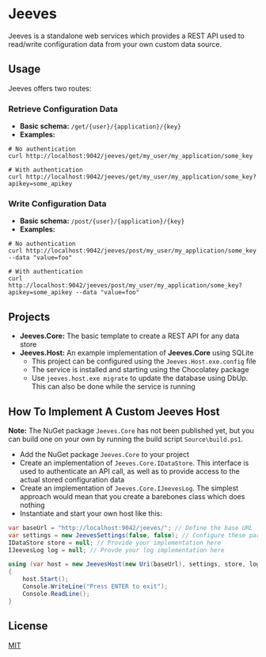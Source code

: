 # Jeeves

Jeeves is a standalone web services which provides a REST API used to read/write configuration data from your own custom data source.

## Usage

Jeeves offers two routes:

### Retrieve Configuration Data

- **Basic schema:** `/get/{user}/{application}/{key}`
- **Examples:**

```
# No authentication
curl http://localhost:9042/jeeves/get/my_user/my_application/some_key

# With authentication
curl http://localhost:9042/jeeves/get/my_user/my_application/some_key?apikey=some_apikey
```

### Write Configuration Data

- **Basic schema:** `/post/{user}/{application}/{key}`
- **Examples:**

```
# No authentication
curl http://localhost:9042/jeeves/post/my_user/my_application/some_key --data "value=foo"

# With authentication
curl http://localhost:9042/jeeves/post/my_user/my_application/some_key?apikey=some_apikey --data "value=foo"
```

## Projects

- **Jeeves.Core:** The basic template to create a REST API for any data store
- **Jeeves.Host:** An example implementation of **Jeeves.Core** using SQLite
  - This project can be configured using the `Jeeves.Host.exe.config` file
  - The service is installed and starting using the Chocolatey package
  - Use `jeeves.host.exe migrate` to update the database using DbUp. This can also be done while the service is running

## How To Implement A Custom Jeeves Host

**Note:** The NuGet package `Jeeves.Core` has not been published yet, but you can build one on your own by running the build script `Source\build.ps1`.

- Add the NuGet package `Jeeves.Core` to your project
- Create an implementation of `Jeeves.Core.IDataStore`. This interface is used to authenticate an API call, as well as to provide access to the actual stored configuration data
- Create an implementation of `Jeeves.Core.IJeevesLog`. The simplest approach would mean that you create a barebones class which does nothing
- Instantiate and start your own host like this:

```csharp
var baseUrl = "http://localhost:9042/jeeves/"; // Define the base URL
var settings = new JeevesSettings(false, false); // Configure these parameters however you like
IDataStore store = null; // Provide your implementation here
IJeevesLog log = null; // Provde your log implementation here

using (var host = new JeevesHost(new Uri(baseUrl), settings, store, log))
{
    host.Start();
    Console.WriteLine("Press ENTER to exit");
    Console.ReadLine();
}
```

## License

[MIT](http://opensource.org/licenses/MIT)
